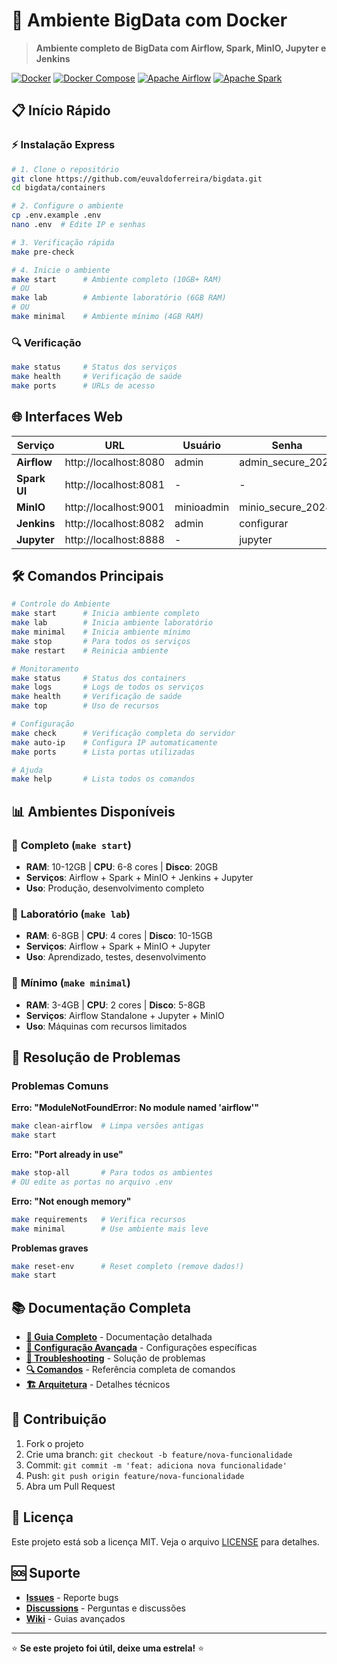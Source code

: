 # 🚀 Ambiente BigData com Docker

> **Ambiente completo de BigData com Airflow, Spark, MinIO, Jupyter e Jenkins**

[![Docker](https://img.shields.io/badge/Docker-20.10+-blue.svg)](https://docker.com)
[![Docker Compose](https://img.shields.io/badge/Docker%20Compose-2.0+-blue.svg)](https://docs.docker.com/compose/)
[![Apache Airflow](https://img.shields.io/badge/Airflow-2.8.0-red.svg)](https://airflow.apache.org)
[![Apache Spark](https://img.shields.io/badge/Spark-3.5-orange.svg)](https://spark.apache.org)

## 📋 Início Rápido

### ⚡ Instalação Express

```bash
# 1. Clone o repositório
git clone https://github.com/euvaldoferreira/bigdata.git
cd bigdata/containers

# 2. Configure o ambiente
cp .env.example .env
nano .env  # Edite IP e senhas

# 3. Verificação rápida
make pre-check

# 4. Inicie o ambiente
make start      # Ambiente completo (10GB+ RAM)
# OU
make lab        # Ambiente laboratório (6GB RAM)  
# OU
make minimal    # Ambiente mínimo (4GB RAM)
```

### 🔍 Verificação

```bash
make status     # Status dos serviços
make health     # Verificação de saúde
make ports      # URLs de acesso
```

## 🌐 Interfaces Web

| Serviço | URL | Usuário | Senha |
|---------|-----|---------|-------|
| **Airflow** | http://localhost:8080 | admin | admin_secure_2024 |
| **Spark UI** | http://localhost:8081 | - | - |
| **MinIO** | http://localhost:9001 | minioadmin | minio_secure_2024 |
| **Jenkins** | http://localhost:8082 | admin | configurar |
| **Jupyter** | http://localhost:8888 | - | jupyter |

## 🛠️ Comandos Principais

```bash
# Controle do Ambiente
make start      # Inicia ambiente completo
make lab        # Inicia ambiente laboratório  
make minimal    # Inicia ambiente mínimo
make stop       # Para todos os serviços
make restart    # Reinicia ambiente

# Monitoramento
make status     # Status dos containers
make logs       # Logs de todos os serviços
make health     # Verificação de saúde
make top        # Uso de recursos

# Configuração
make check      # Verificação completa do servidor
make auto-ip    # Configura IP automaticamente
make ports      # Lista portas utilizadas

# Ajuda
make help       # Lista todos os comandos
```

## 📊 Ambientes Disponíveis

### 🚀 **Completo** (`make start`)
- **RAM**: 10-12GB | **CPU**: 6-8 cores | **Disco**: 20GB
- **Serviços**: Airflow + Spark + MinIO + Jenkins + Jupyter
- **Uso**: Produção, desenvolvimento completo

### 🧪 **Laboratório** (`make lab`) 
- **RAM**: 6-8GB | **CPU**: 4 cores | **Disco**: 10-15GB
- **Serviços**: Airflow + Spark + MinIO + Jupyter
- **Uso**: Aprendizado, testes, desenvolvimento

### 🔬 **Mínimo** (`make minimal`)
- **RAM**: 3-4GB | **CPU**: 2 cores | **Disco**: 5-8GB  
- **Serviços**: Airflow Standalone + Jupyter + MinIO
- **Uso**: Máquinas com recursos limitados

## 🚨 Resolução de Problemas

### Problemas Comuns

**Erro: "ModuleNotFoundError: No module named 'airflow'"**
```bash
make clean-airflow  # Limpa versões antigas
make start
```

**Erro: "Port already in use"**
```bash
make stop-all       # Para todos os ambientes
# OU edite as portas no arquivo .env
```

**Erro: "Not enough memory"**
```bash
make requirements   # Verifica recursos
make minimal        # Use ambiente mais leve
```

**Problemas graves**
```bash
make reset-env      # Reset completo (remove dados!)
make start
```

## 📚 Documentação Completa

- **[📖 Guia Completo](docs/)** - Documentação detalhada
- **[🔧 Configuração Avançada](docs/configuration.md)** - Configurações específicas
- **[🚨 Troubleshooting](docs/troubleshooting.md)** - Solução de problemas
- **[🔍 Comandos](docs/commands.md)** - Referência completa de comandos
- **[🏗️ Arquitetura](docs/architecture.md)** - Detalhes técnicos

## 🤝 Contribuição

1. Fork o projeto
2. Crie uma branch: `git checkout -b feature/nova-funcionalidade`
3. Commit: `git commit -m 'feat: adiciona nova funcionalidade'`
4. Push: `git push origin feature/nova-funcionalidade`
5. Abra um Pull Request

## 📄 Licença

Este projeto está sob a licença MIT. Veja o arquivo [LICENSE](LICENSE) para detalhes.

## 🆘 Suporte

- **[Issues](https://github.com/euvaldoferreira/bigdata/issues)** - Reporte bugs
- **[Discussions](https://github.com/euvaldoferreira/bigdata/discussions)** - Perguntas e discussões  
- **[Wiki](https://github.com/euvaldoferreira/bigdata/wiki)** - Guias avançados

---

⭐ **Se este projeto foi útil, deixe uma estrela!** ⭐